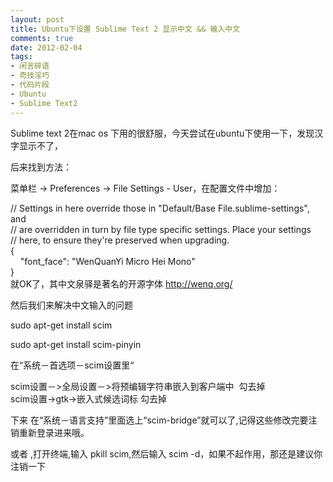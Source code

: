 ```yaml
---
layout: post
title: Ubuntu下设置 Sublime Text 2 显示中文 && 输入中文
comments: true
date: 2012-02-04
tags:
- 闲言碎语
- 奇技淫巧
- 代码片段
- Ubuntu
- Sublime Text2
---
```


<p>Sublime text 2在mac os 下用的很舒服，今天尝试在ubuntu下使用一下，发现汉字显示不了，</p>
<p>后来找到方法：</p>
<p>菜单栏 -&gt; Preferences -&gt; File Settings - User，在配置文件中增加：</p>
<p><!--more--></p>
<p>// Settings in here override those in "Default/Base File.sublime-settings", and<br />// are overridden in turn by file type specific settings. Place your settings<br />// here, to ensure they're preserved when upgrading.<br />{<br />    "font_face": "WenQuanYi Micro Hei Mono"<br />}<br />就OK了，其中文泉驿是著名的开源字体 <a title="http://wenq.org/" href="http://wenq.org/" target="_blank">http://wenq.org/</a></p>
<p>然后我们来解决中文输入的问题</p>
<p>sudo apt-get install scim</p>
<p>sudo apt-get install scim-pinyin</p>
<p>在“系统－首选项－scim设置里“</p>
<p>scim设置－&gt;全局设置－&gt;将预编辑字符串嵌入到客户端中  勾去掉<br />scim设置-&gt;gtk-&gt;嵌入式候选词标 勾去掉</p>
<p>下来 在“系统－语言支持”里面选上“scim-bridge”就可以了,记得这些修改完要注销重新登录进来哦。</p>
<p>或者 ,打开终端,输入 pkill scim,然后输入 scim -d，如果不起作用，那还是建议你注销一下</p>				
